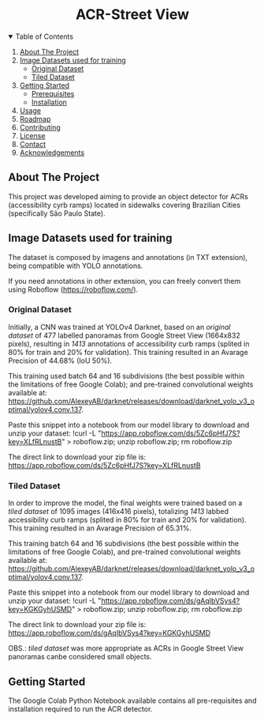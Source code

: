 <h1 align="center">ACR-Street View</h1>

<!-- TABLE OF CONTENTS -->
<details open="open">
  <summary>Table of Contents</summary>
  <ol>
    <li><a href="#about-the-project">About The Project</a></li>
    <li>
      <a href="#Image-Datasets-used-for-training">Image Datasets used for training</a>
      <ul>
        <li><a href="#Original-Dataset">Original Dataset</a></li>
        <li><a href="#Tiled-Dataset">Tiled Dataset</a></li>
      </ul>
    </li>
    <li>
      <a href="#getting-started">Getting Started</a>
      <ul>
        <li><a href="#prerequisites">Prerequisites</a></li>
        <li><a href="#installation">Installation</a></li>
      </ul>
    </li>
    <li><a href="#usage">Usage</a></li>
    <li><a href="#roadmap">Roadmap</a></li>
    <li><a href="#contributing">Contributing</a></li>
    <li><a href="#license">License</a></li>
    <li><a href="#contact">Contact</a></li>
    <li><a href="#acknowledgements">Acknowledgements</a></li>
  </ol>
</details>

<!-- ABOUT THE PROJECT -->
## About The Project

This project was developed aiming to provide an object detector for ACRs (accessibility cyrb ramps) located in sidewalks covering Brazilian Cities (specifically São Paulo State).

## Image Datasets used for training

The dataset is composed by imagens and annotations (in TXT extension), being compatible with YOLO annotations.

If you need annotations in other extension, you can freely convert them using Roboflow (https://roboflow.com/).

### Original Dataset

Initially, a CNN was trained at YOLOv4 Darknet, based on an *original dataset* of 477 labelled panoramas from Google Street View (1664x832 pixels), resulting in *1413* annotations of accessibility curb ramps (splited in 80% for train and 20% for validation). This training resulted in an Avarage Precision of 44.68% (IoU 50%).

This training used batch 64 and 16 subdivisions (the best possible within the limitations of free Google Colab); and pre-trained convolutional weights available at: https://github.com/AlexeyAB/darknet/releases/download/darknet_yolo_v3_optimal/yolov4.conv.137.

Paste this snippet into a notebook from our model library to download and unzip your dataset:
!curl -L "https://app.roboflow.com/ds/5Zc6pHfJ7S?key=XLfRLnustB" > roboflow.zip; unzip roboflow.zip; rm roboflow.zip

The direct link to download your zip file is:
https://app.roboflow.com/ds/5Zc6pHfJ7S?key=XLfRLnustB

### Tiled Dataset

In order to improve the model, the final weights were trained based on a *tiled dataset* of 1095 images (416x416 pixels), totalizing *1413* labbed accessibility curb ramps (splited in 80% for train and 20% for validation). This training resulted in an Avarage Precision of 65.31%.

This training batch 64 and 16 subdivisions (the best possible within the limitations of free Google Colab), and pre-trained convolutional weights available at: https://github.com/AlexeyAB/darknet/releases/download/darknet_yolo_v3_optimal/yolov4.conv.137.

Paste this snippet into a notebook from our model library to download and unzip your dataset:
!curl -L "https://app.roboflow.com/ds/gAqIbVSys4?key=KGKGyhUSMD" > roboflow.zip; unzip roboflow.zip; rm roboflow.zip

The direct link to download your zip file is:
https://app.roboflow.com/ds/gAqIbVSys4?key=KGKGyhUSMD

OBS.: *tiled dataset* was more appropriate as ACRs in Google Street View panoramas canbe considered small objects.

<!-- GETTING STARTED -->
## Getting Started

The Google Colab Python Notebook available contains all pre-requisites and installation required to run the ACR detector. 

